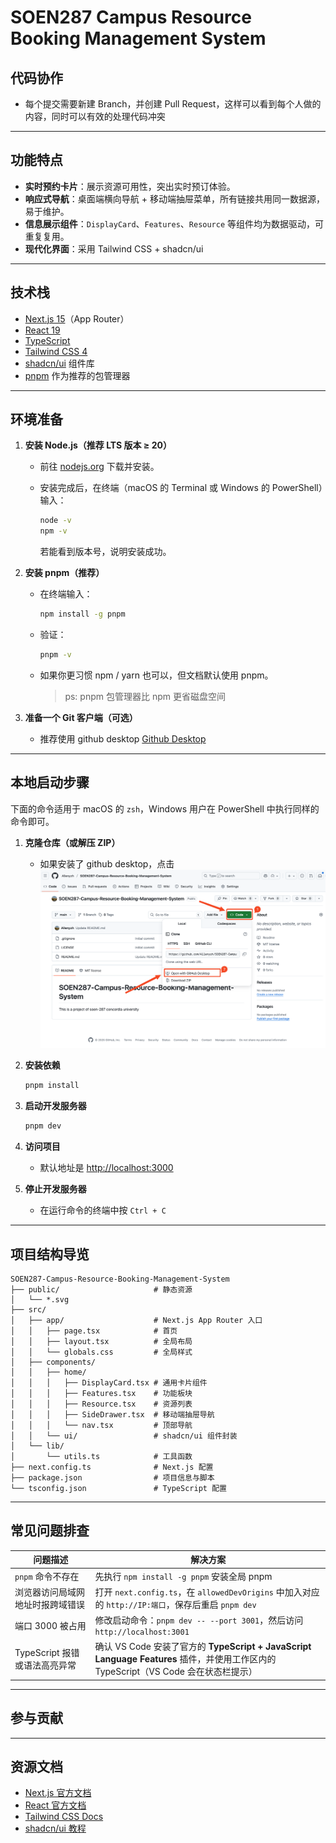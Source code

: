 # SOEN287 Campus Resource Booking Management System

## 代码协作

- 每个提交需要新建 Branch，并创建 Pull Request，这样可以看到每个人做的内容，同时可以有效的处理代码冲突

---

## 功能特点

- **实时预约卡片**：展示资源可用性，突出实时预订体验。
- **响应式导航**：桌面端横向导航 + 移动端抽屉菜单，所有链接共用同一数据源，易于维护。
- **信息展示组件**：`DisplayCard`、`Features`、`Resource` 等组件均为数据驱动，可重复复用。
- **现代化界面**：采用 Tailwind CSS + shadcn/ui

---

## 技术栈

- [Next.js 15](https://nextjs.org/)（App Router）
- [React 19](https://react.dev/)
- [TypeScript](https://www.typescriptlang.org/)
- [Tailwind CSS 4](https://tailwindcss.com/)
- [shadcn/ui](https://ui.shadcn.com/) 组件库
- [pnpm](https://pnpm.io/) 作为推荐的包管理器

---

## 环境准备

1. **安装 Node.js（推荐 LTS 版本 ≥ 20）**

   - 前往 [nodejs.org](https://nodejs.org/) 下载并安装。
   - 安装完成后，在终端（macOS 的 Terminal 或 Windows 的 PowerShell）输入：

     ```bash
     node -v
     npm -v
     ```

     若能看到版本号，说明安装成功。

2. **安装 pnpm（推荐）**

   - 在终端输入：

     ```bash
     npm install -g pnpm
     ```

   - 验证：

     ```bash
     pnpm -v
     ```

   - 如果你更习惯 npm / yarn 也可以，但文档默认使用 pnpm。
     > ps: pnpm 包管理器比 npm 更省磁盘空间

3. **准备一个 Git 客户端（可选）**
   - 推荐使用 github desktop [Github Desktop](https://desktop.github.com/download/)

---

## 本地启动步骤

下面的命令适用于 macOS 的 `zsh`，Windows 用户在 PowerShell 中执行同样的命令即可。

1. **克隆仓库（或解压 ZIP）**

   - 如果安装了 github desktop，点击
     ![alt text](image.png)

2. **安装依赖**

   ```bash
   pnpm install
   ```

3. **启动开发服务器**

   ```bash
   pnpm dev
   ```

4. **访问项目**

   - 默认地址是 <http://localhost:3000>

5. **停止开发服务器**
   - 在运行命令的终端中按 `Ctrl + C`

---

## 项目结构导览

```text
SOEN287-Campus-Resource-Booking-Management-System
├── public/                     # 静态资源
│   └── *.svg
├── src/
│   ├── app/                    # Next.js App Router 入口
│   │   ├── page.tsx            # 首页
│   │   ├── layout.tsx          # 全局布局
│   │   └── globals.css         # 全局样式
│   ├── components/
│   │   ├── home/
│   │   │   ├── DisplayCard.tsx # 通用卡片组件
│   │   │   ├── Features.tsx    # 功能板块
│   │   │   ├── Resource.tsx    # 资源列表
│   │   │   ├── SideDrawer.tsx  # 移动端抽屉导航
│   │   │   └── nav.tsx         # 顶部导航
│   │   └── ui/                 # shadcn/ui 组件封装
│   └── lib/
│       └── utils.ts            # 工具函数
├── next.config.ts              # Next.js 配置
├── package.json                # 项目信息与脚本
└── tsconfig.json               # TypeScript 配置
```

---

## 常见问题排查

| 问题描述                         | 解决方案                                                                                                                            |
| -------------------------------- | ----------------------------------------------------------------------------------------------------------------------------------- |
| `pnpm` 命令不存在                | 先执行 `npm install -g pnpm` 安装全局 pnpm                                                                                          |
| 浏览器访问局域网地址时报跨域错误 | 打开 `next.config.ts`，在 `allowedDevOrigins` 中加入对应的 `http://IP:端口`，保存后重启 `pnpm dev`                                  |
| 端口 3000 被占用                 | 修改启动命令：`pnpm dev -- --port 3001`，然后访问 `http://localhost:3001`                                                           |
| TypeScript 报错或语法高亮异常    | 确认 VS Code 安装了官方的 **TypeScript + JavaScript Language Features** 插件，并使用工作区内的 TypeScript（VS Code 会在状态栏提示） |

---

## 参与贡献

---

## 资源文档

- [Next.js 官方文档](https://nextjs.org/docs)
- [React 官方文档](https://react.dev/learn)
- [Tailwind CSS Docs](https://tailwindcss.com/docs)
- [shadcn/ui 教程](https://ui.shadcn.com/docs)
